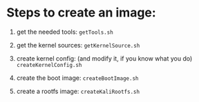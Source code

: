 Steps to create an image:
=========================

1. get the needed tools: 
   `getTools.sh`

2. get the kernel sources:
   `getKernelSource.sh`

3. create kernel config: (and modify it, if you know what you do)
   `createKernelConfig.sh`

4. create the boot image:
   `createBootImage.sh`

4. create a rootfs image:
   `createKaliRootfs.sh`

